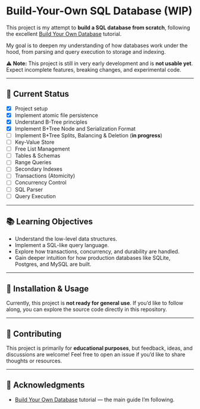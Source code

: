 # Build-Your-Own SQL Database (WIP)

This project is my attempt to **build a SQL database from scratch**, following the excellent [Build Your Own Database](https://build-your-own.org/database/#table-of-contents) tutorial.  

My goal is to deepen my understanding of how databases work under the hood, from parsing and query execution to storage and indexing.  

⚠️ **Note:** This project is still in very early development and is **not usable yet**. Expect incomplete features, breaking changes, and experimental code.  

---

## 🚧 Current Status

- [x] Project setup  
- [x] Implement atomic file persistence 
- [x] Understand B-Tree principles
- [x] Implement B+Tree Node and Serialization Format
- [ ] Implement B+Tree Splits, Balancing & Deletion (**in progress**)
- [ ] Key-Value Store
- [ ] Free List Management
- [ ] Tables & Schemas
- [ ] Range Queries
- [ ] Secondary Indexes
- [ ] Transactions (Atomicity)
- [ ] Concurrency Control
- [ ] SQL Parser
- [ ] Query Execution

---

## 📚 Learning Objectives

- Understand the low-level data structures.  
- Implement a SQL-like query language.  
- Explore how transactions, concurrency, and durability are handled.  
- Gain deeper intuition for how production databases like SQLite, Postgres, and MySQL are built.  

---

## 🔧 Installation & Usage

Currently, this project is **not ready for general use**. If you’d like to follow along, you can explore the source code directly in this repository.  

---

## 🤝 Contributing

This project is primarily for **educational purposes**, but feedback, ideas, and discussions are welcome! Feel free to open an issue if you’d like to share thoughts or resources.  

---

## 📖 Acknowledgments

- [Build Your Own Database](https://build-your-own.org/database/#table-of-contents) tutorial — the main guide I’m following.  
